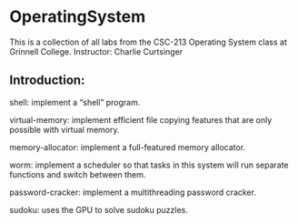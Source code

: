 # OperatingSystem
This is a collection of all labs from the CSC-213 Operating System class at Grinnell College.
Instructor: Charlie Curtsinger

## Introduction:
shell: implement a “shell” program.

virtual-memory: implement efficient file copying features that are only possible with virtual memory.

memory-allocator: implement a full-featured memory allocator.

worm:  implement a scheduler so that tasks in this system will run separate functions and switch between them.

password-cracker: implement a multithreading password cracker.

sudoku:  uses the GPU to solve sudoku puzzles.
